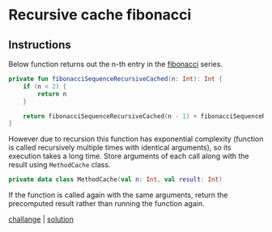 # Recursive cache fibonacci

## Instructions

Below function returns out the n-th entry in the [fibonacci](https://en.wikipedia.org/wiki/Fibonacci_number) series.
```kotlin
private fun fibonacciSequenceRecursiveCached(n: Int): Int {
    if (n < 2) {
        return n
    }

    return fibonacciSequenceRecursiveCached(n - 1) + fibonacciSequenceRecursiveCached(n - 2)
}
```

However due to recursion this function has exponential complexity (function is called recursively multiple times with
identical arguments), so its execution takes a long time. Store arguments of each call along with the result using
`MethodCache` class.

```kotlin
private data class MethodCache(val n: Int, val result: Int)
```

If the function is called again with the same arguments, return the precomputed result rather than running the
function again.

[challange](challange.kt) | [solution](solution.kt)


